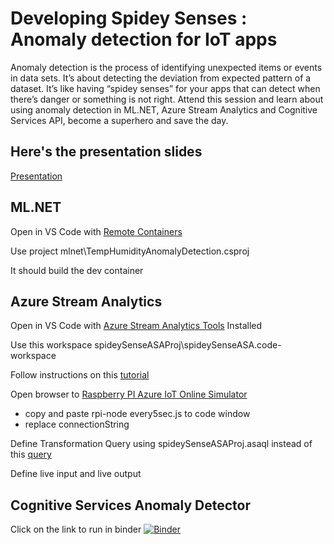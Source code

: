 # Developing Spidey Senses : Anomaly detection for IoT apps

Anomaly detection is the process of identifying unexpected items or events in data sets. It’s about detecting the deviation from expected pattern of a dataset. It’s like having “spidey senses” for your apps that can detect when there’s danger or something is not right. Attend this session and learn about using anomaly detection in ML.NET, Azure Stream Analytics and Cognitive Services API, become a superhero and save the day.

## Here's the presentation slides
[Presentation](SpideySense-Anomaly.pdf)

## ML.NET

Open in VS Code with [Remote Containers](https://marketplace.visualstudio.com/items?itemName=ms-vscode-remote.remote-containers)

Use project
mlnet\TempHumidityAnomalyDetection.csproj

It should build the dev container

## Azure Stream Analytics
Open in VS  Code with [Azure Stream Analytics Tools](https://marketplace.visualstudio.com/items?itemName=ms-bigdatatools.vscode-asa) Installed

Use this workspace
spideySenseASAProj\spideySenseASA.code-workspace

Follow instructions on this [tutorial](https://docs.microsoft.com/en-us/azure/stream-analytics/quick-create-vs-code)

Open browser to [Raspberry PI Azure IoT Online Simulator](https://azure-samples.github.io/raspberry-pi-web-simulator/)
- copy and paste rpi-node every5sec.js to code window
- replace connectionString

Define Transformation Query using spideySenseASAProj.asaql instead of this [query](https://docs.microsoft.com/en-us/azure/stream-analytics/quick-create-vs-code#define-the-transformation-query)

Define live input and live output

## Cognitive Services Anomaly Detector

Click on the link to run in binder
[![Binder](https://mybinder.org/badge_logo.svg)](https://mybinder.org/v2/gh/rondagdag/spideysense-anomaly/master)
